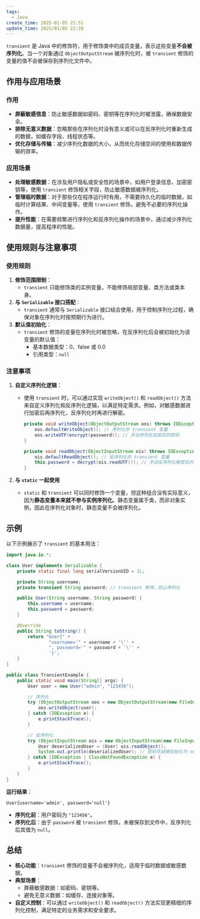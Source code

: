 ```yaml
---
tags:
  - Java
create_time: 2025-01-05 21:51
update_time: 2025/01/05 22:28
---
```


`transient` 是 Java 中的修饰符，用于修饰类中的成员变量，表示这些变量**不会被序列化**。当一个对象通过 `ObjectOutputStream` 被序列化时，被 `transient` 修饰的变量的值不会被保存到序列化文件中。

## 作用与应用场景

### 作用

- **屏蔽敏感信息**：防止敏感数据如密码、密钥等在序列化时被泄露，确保数据安全。
- **排除无意义数据**：忽略那些在序列化时没有意义或可以在反序列化时重新生成的数据，如缓存字段、线程状态等。
- **优化存储与传输**：减少序列化数据的大小，从而优化存储空间的使用和数据传输的效率。

### 应用场景

- **处理敏感数据**：在涉及用户隐私或安全性的场景中，如用户登录信息、加密密钥等，使用 `transient` 修饰相关字段，防止敏感数据被序列化。
- **管理临时数据**：对于那些仅在程序运行时有用，不需要持久化的临时数据，如临时计算结果、中间变量等，使用 `transient` 修饰，避免不必要的序列化操作。
- **提升性能**：在需要频繁进行序列化和反序列化操作的场景中，通过减少序列化数据量，提高程序的性能。

## 使用规则与注意事项

### 使用规则

1. **修饰范围限制**：
    - `transient` 只能修饰类的实例变量，不能修饰局部变量、类方法或类本身。
2. **与 `Serializable` 接口搭配**：
    - `transient` 通常与 `Serializable` 接口结合使用，用于控制序列化过程，确保对象在序列化时按预期行为进行。
3. **默认值初始化**：
    - `transient` 修饰的变量在序列化时被忽略，在反序列化后会被初始化为该变量的默认值：
        - 基本数据类型：0、false 或 0.0
        - 引用类型：`null`

### 注意事项

1. **自定义序列化逻辑**：
    - 使用 `transient` 时，可以通过实现 `writeObject()` 和 `readObject()` 方法来自定义序列化和反序列化逻辑，以满足特定需求。例如，对敏感数据进行加密后再序列化，反序列化时再进行解密。

		```java
		private void writeObject(ObjectOutputStream oos) throws IOException {
		    oos.defaultWriteObject(); // 序列化非 transient 变量
		    oos.writeUTF(encrypt(password)); // 手动序列化加密后的密码
		}
		
		private void readObject(ObjectInputStream ois) throws IOException, ClassNotFoundException {
		    ois.defaultReadObject(); // 反序列化非 transient 变量
		    this.password = decrypt(ois.readUTF()); // 手动反序列化解密后的密码
		}
		```

2. **与 `static` 一起使用**
   - `static` 和 `transient` 可以同时修饰一个变量，但这种组合没有实际意义，因为**静态变量本来就不参与实例序列化**。静态变量属于类，而非对象实例，因此在序列化对象时，静态变量不会被序列化。

## 示例

以下示例展示了 `transient` 的基本用法：

```java
import java.io.*;

class User implements Serializable {
    private static final long serialVersionUID = 1L;

    private String username;
    private transient String password; // transient 修饰，防止序列化

    public User(String username, String password) {
        this.username = username;
        this.password = password;
    }

    @Override
    public String toString() {
        return "User{" +
                "username='" + username + '\'' +
                ", password='" + password + '\'' +
                '}';
    }
}

public class TransientExample {
    public static void main(String[] args) {
        User user = new User("admin", "123456");

        // 序列化
        try (ObjectOutputStream oos = new ObjectOutputStream(new FileOutputStream("user.ser"))) {
            oos.writeObject(user);
        } catch (IOException e) {
            e.printStackTrace();
        }

        // 反序列化
        try (ObjectInputStream ois = new ObjectInputStream(new FileInputStream("user.ser"))) {
            User deserializedUser = (User) ois.readObject();
            System.out.println(deserializedUser); // 密码字段被初始化为 null
        } catch (IOException | ClassNotFoundException e) {
            e.printStackTrace();
        }
    }
}
```

**运行结果**：

```
User{username='admin', password='null'}
```

- **序列化前**：用户密码为 `"123456"`。
- **序列化后**：由于 `password` 被 `transient` 修饰，未被保存到文件中，反序列化后其值为 `null`。

## 总结

- **核心功能**：`transient` 修饰的变量不会被序列化，适用于临时数据或敏感数据。
- **典型场景**：
    - 屏蔽敏感数据：如密码、密钥等。
    - 避免无意义数据：如缓存、连接对象等。
- **自定义控制**：可以通过 `writeObject()` 和 `readObject()` 方法实现更精细的序列化控制，满足特定的业务需求和安全要求。
